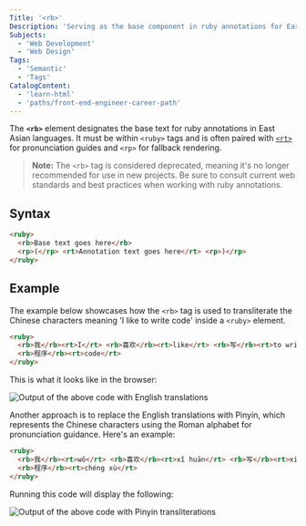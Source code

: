```yaml
---
Title: '<rb>'
Description: 'Serving as the base component in ruby annotations for East Asian text, this element's use has declined and is now listed as deprecated.'
Subjects:
  - 'Web Development'
  - 'Web Design'
Tags:
  - 'Semantic'
  - 'Tags'
CatalogContent:
  - 'learn-html'
  - 'paths/front-end-engineer-career-path'
---
```


The **`<rb>`** element designates the base text for ruby annotations in East Asian languages. It must be within `<ruby>` tags and is often paired with [`<rt>`](https://www.codecademy.com/resources/docs/html/semantic-html/rt) for pronunciation guides and `<rp>` for fallback rendering.

> **Note:** The `<rb>` tag is considered deprecated, meaning it's no longer recommended for use in new projects. Be sure to consult current web standards and best practices when working with ruby annotations.

## Syntax

```html
<ruby>
  <rb>Base text goes here</rb>
  <rp>(</rp> <rt>Annotation text goes here</rt> <rp>)</rp>
</ruby>
```

## Example

The example below showcases how the `<rb>` tag is used to transliterate the Chinese characters meaning 'I like to write code' inside a `<ruby>` element.

```html
<ruby>
  <rb>我</rb><rt>I</rt> <rb>喜欢</rb><rt>like</rt> <rb>写</rb><rt>to write</rt>
  <rb>程序</rb><rt>code</rt>
</ruby>
```

This is what it looks like in the browser:

![Output of the above code with English translations](https://raw.githubusercontent.com/Codecademy/docs/main/media/iliketowritecode.png)

Another approach is to replace the English translations with Pinyin, which represents the Chinese characters using the Roman alphabet for pronunciation guidance. Here's an example:

```html
<ruby>
  <rb>我</rb><rt>wǒ</rt> <rb>喜欢</rb><rt>xǐ huān</rt> <rb>写</rb><rt>xiě</rt>
  <rb>程序</rb><rt>chéng xù</rt>
</ruby>
```

Running this code will display the following:

![Output of the above code with Pinyin transliterations](https://raw.githubusercontent.com/Codecademy/docs/main/media/woxihuanxiechengxu.png)

